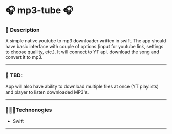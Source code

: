 # 🎧 mp3-tube 🎧

### 📝 Description
A simple native youtube to mp3 downloader written in swift. The app should have basic interface with couple of options (input for youtube link, settings to choose quallity, etc.). It will connect to YT api, download the song and convert it to mp3. 

---
### 🤔 TBD: 
App will also have ability to download multiple files at once (YT playlists) and player to listen downloaded MP3's. 

---
### 👨🏻‍💻Technonogies 
* Swift

---
